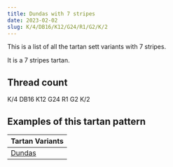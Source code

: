 ```yaml
---
title: Dundas with 7 stripes
date: 2023-02-02
slug: K/4/DB16/K12/G24/R1/G2/K/2
---
```

This is a list of all the tartan sett variants with 7 stripes.

It is a 7 stripes tartan.


## Thread count
K/4 DB16 K12 G24 R1 G2 K/2

## Examples of this tartan pattern

| Tartan Variants |
|---------------|
| [Dundas](/variants/k/4/db16/k12/g24/r1/g2/k/2-db000064-g004c00-k000000-rc80000)||
